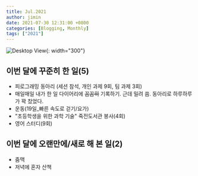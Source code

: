 ```yaml
---
title: Jul.2021
author: jimin
date: 2021-07-30 12:31:00 +0800 
categories: [Blogging, Monthly]
tags: ["2021"]
---
```


![Desktop View](https://img1.daumcdn.net/thumb/R1280x0/?scode=mtistory2&fname=https%3A%2F%2Fblog.kakaocdn.net%2Fdn%2FFFsq8%2FbtraVovUqzf%2FXOJcKdmkyXRqp0VNnUM6r0%2Fimg.jpg){: width="300"}

## 이번 달에 꾸준히 한 일(5)
- 피로그래밍 동아리 (세션 참석, 개인 과제 9회, 팀 과제 3회)
- 매일매일 내가 한 일 다이어리에 ~~꼼꼼히~~ 기록하기. 근데 밀려 씀. 동아리로 하루하루가 꽉 찼었다. 
- 운동(19일_빠른 속도로 걷기/요가)
- "초등학생을 위한 과학 기술" 죽전도서관 봉사(4회)
- 영어 스터디(9회)

## 이번 달에 오랜만에/새로 해 본 일(2)
- 줌맥
- 저녁에 혼자 산책